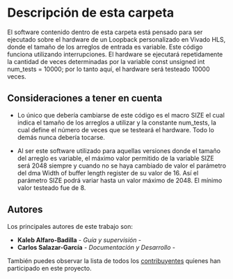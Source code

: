 # Descripción de esta carpeta

El software contenido dentro de esta carpeta está pensado para ser ejecutado sobre el hardware de un Loopback personalizado en Vivado HLS, donde el tamaño de los arreglos de entrada es variable. Este código funciona utilizando interrupciones. El hardware se ejecutará repetidamente la cantidad de veces determinadas por la variable const unsigned int num_tests = 10000; por lo tanto aquí, el hardware será testeado 10000 veces.

## Consideraciones a tener en cuenta

* Lo único que debería cambiarse de este código es el macro SIZE el cual indica el tamaño de los arreglos a utilizar  y la constante num_tests, la cual define el número de veces que se testeará el hardware. Todo lo demás nunca debería tocarse.

* Al ser este software utilizado para aquellas versiones donde el tamaño del arreglo es variable, el máximo valor permitido de la variable SIZE será 2048 siempre y cuando no se haya cambiado de valor el parámetro del dma Width of buffer length register de su valor de 16. Así el parámetro SIZE podrá variar hasta un valor máximo de 2048. El mínimo valor testeado fue de 8.

## Autores

Los principales autores de este trabajo son:

* **Kaleb Alfaro-Badilla** - *Guía y supervisión* - 
* **Carlos Salazar-García** - *Documentación y Desarrollo* -

También puedes observar la lista de todos los [contribuyentes](https://github.com/cadriansalazarg/InterfacesZynq/contributors) quíenes han participado en este proyecto. 
